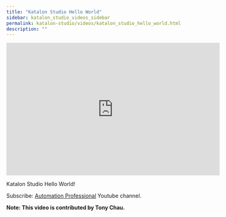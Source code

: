 ```yaml
---
title: "Katalon Studio Hello World"
sidebar: katalon_studio_videos_sidebar
permalink: katalon-studio/videos/katalon_studio_hello_world.html
description: ""
---
```

<iframe width="560" height="349" src="https://www.youtube.com/embed/EstQc5ZE72I?autoplay=1" frameborder="0" allowfullscreen="allowfullscreen">&nbsp;</iframe>

Katalon Studio Hello World!

Subscribe: [Automation Professional](https://www.youtube.com/channel/UCrrU5Zyyj7HcLPDKyTA1a-g/playlists) Youtube channel.

**Note: This video is contributed by Tony Chau.**